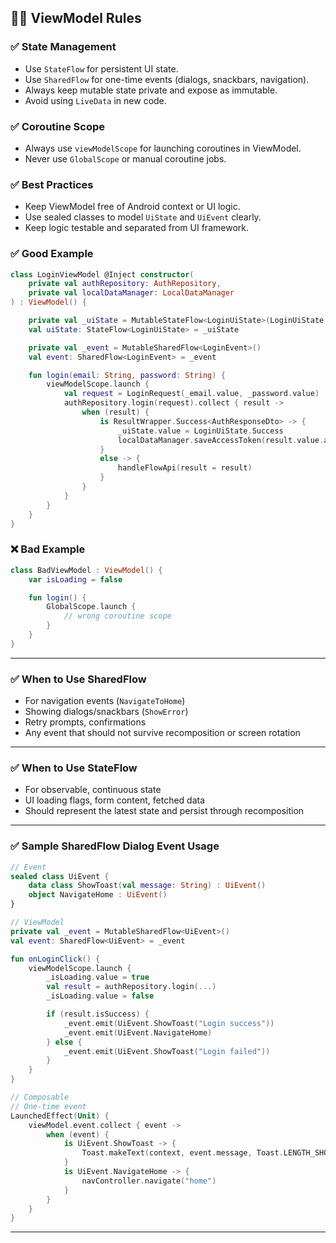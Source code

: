 ## ✩⃣ ViewModel Rules

### ✅ State Management
- Use `StateFlow` for persistent UI state.
- Use `SharedFlow` for one-time events (dialogs, snackbars, navigation).
- Always keep mutable state private and expose as immutable.
- Avoid using `LiveData` in new code.

### ✅ Coroutine Scope
- Always use `viewModelScope` for launching coroutines in ViewModel.
- Never use `GlobalScope` or manual coroutine jobs.

### ✅ Best Practices
- Keep ViewModel free of Android context or UI logic.
- Use sealed classes to model `UiState` and `UiEvent` clearly.
- Keep logic testable and separated from UI framework.

### ✅ Good Example
```kotlin
class LoginViewModel @Inject constructor(
    private val authRepository: AuthRepository,
    private val localDataManager: LocalDataManager
) : ViewModel() {

    private val _uiState = MutableStateFlow<LoginUiState>(LoginUiState.Idle)
    val uiState: StateFlow<LoginUiState> = _uiState

    private val _event = MutableSharedFlow<LoginEvent>()
    val event: SharedFlow<LoginEvent> = _event

    fun login(email: String, password: String) {
        viewModelScope.launch {
            val request = LoginRequest(_email.value, _password.value)
            authRepository.login(request).collect { result ->
                when (result) {
                    is ResultWrapper.Success<AuthResponseDto> -> {
                        _uiState.value = LoginUiState.Success
                        localDataManager.saveAccessToken(result.value.accessToken)
                    }
                    else -> {
                        handleFlowApi(result = result)
                    }
                }
            }
        }
    }
}
```

### ❌ Bad Example
```kotlin
class BadViewModel : ViewModel() {
    var isLoading = false

    fun login() {
        GlobalScope.launch {
            // wrong coroutine scope
        }
    }
}
```

---

### ✅ When to Use SharedFlow
- For navigation events (`NavigateToHome`)
- Showing dialogs/snackbars (`ShowError`)
- Retry prompts, confirmations
- Any event that should not survive recomposition or screen rotation

---

### ✅ When to Use StateFlow
- For observable, continuous state
- UI loading flags, form content, fetched data
- Should represent the latest state and persist through recomposition

---

### ✅ Sample SharedFlow Dialog Event Usage
```kotlin
// Event
sealed class UiEvent {
    data class ShowToast(val message: String) : UiEvent()
    object NavigateHome : UiEvent()
}

// ViewModel
private val _event = MutableSharedFlow<UiEvent>()
val event: SharedFlow<UiEvent> = _event

fun onLoginClick() {
    viewModelScope.launch {
        _isLoading.value = true
        val result = authRepository.login(...)
        _isLoading.value = false

        if (result.isSuccess) {
            _event.emit(UiEvent.ShowToast("Login success"))
            _event.emit(UiEvent.NavigateHome)
        } else {
            _event.emit(UiEvent.ShowToast("Login failed"))
        }
    }
}

// Composable
// One-time event
LaunchedEffect(Unit) {
    viewModel.event.collect { event ->
        when (event) {
            is UiEvent.ShowToast -> {
                Toast.makeText(context, event.message, Toast.LENGTH_SHORT).show()
            }
            is UiEvent.NavigateHome -> {
                navController.navigate("home")
            }
        }
    }
}
```

---